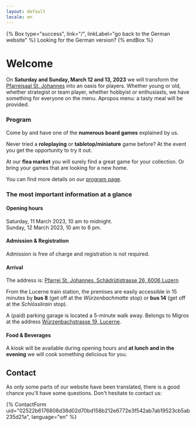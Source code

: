 ```yaml
---
layout: default
locale: en
---
```


{% Box type="success", link="/", linkLabel="go back to the German website" %}
Looking for the German version?
{% endBox %}

# Welcome

On **Saturday and Sunday, March 12 and 13, 2023** we will transform the [Pfarreisaal St. Johannes](https://www.google.com/maps/place/Katholische+Pfarrei+St.+Johannes+Luzern+-+W%C3%BCrzenbach/@47.0557335,8.3467125,18z/data=!4m5!3m4!1s0x478ffbe4a1717e11:0x63ba1cf90c4e4c46!8m2!3d47.055803!4d8.3448403) into an oasis for players. Whether young or old, whether strategist or team player, whether hobbyist or enthusiasts, we have something for everyone on the menu. Apropos menu: a tasty meal will be provided.

### Program

Come by and have one of the **numerous board games** explained by us.

Never tried a **roleplaying** or **tabletop/miniature** game before? At the event you get the opportunity to try it out.

At our **flea market** you will surely find a great game for your collection. Or bring your games that are looking for a new home.

You can find more details on our [program page](/programm).

### The most important information at a glance

#### Opening hours

Saturday, 11 March 2023, 10 am to midnight.\
Sunday, 12 March 2023, 10 am to 6 pm.

#### Admission & Registration

Admission is free of charge and registration is not required.

#### Arrival

The address is: [Pfarrei St. Johannes, Schädrütistrasse 26, 6006 Luzern](https://www.google.com/maps/place/Katholische+Pfarrei+St.+Johannes+Luzern+-+W%C3%BCrzenbach/@47.0557335,8.3467125,18z/data=!4m5!3m4!1s0x478ffbe4a1717e11:0x63ba1cf90c4e4c46!8m2!3d47.055803!4d8.3448403)

From the Lucerne train station, the premises are easily accessible in 15 minutes by **bus 8** (get off at the _Würzenbachmatte_ stop) or **bus 14** (get off at the _Schlösslirain_ stop).

A (paid) parking garage is located a 5-minute walk away. Belongs to Migros at the address [Würzenbachstrasse 19, Lucerne](https://www.google.com/maps/place/Migros+Supermarkt/@47.0548083,8.3433408,18.5z/data=!4m5!3m4!1s0x478ffb4e3b438fcf:0x44bae0889972cca5!8m2!3d47.0550141!4d8.3437071).

#### Food & Beverages

A kiosk will be available during opening hours and **at lunch and in the evening** we will cook something delicious for you.

## Contact

As only some parts of our website have been translated, there is a good chance you'll have some questions. Don't hesitate to contact us:

{% ContactForm uid="02522b6176808d38d02d70bd158b212e6772e3f542ab7ab19523cb5ab235d21a", language="en" %}
